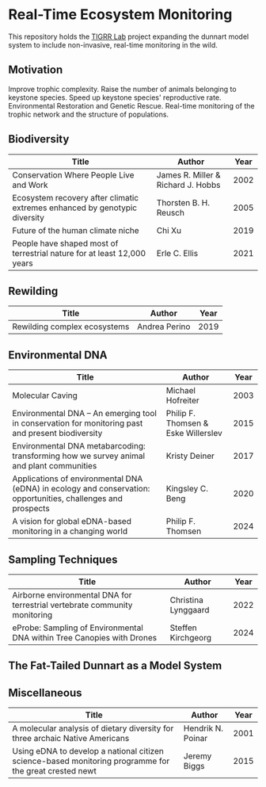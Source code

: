 # Real-Time Ecosystem Monitoring

This repository holds the [TIGRR Lab](https://tigrrlab.science.unimelb.edu.au/) project expanding the dunnart model system to include non-invasive, real-time monitoring in the wild.

## Motivation

Improve trophic complexity. Raise the number of animals belonging to keystone species. Speed up keystone species' reproductive rate. Environmental Restoration and Genetic Rescue. Real-time monitoring of the trophic network and the structure of populations.

## Biodiversity

|Title |Author |Year|
|------|-------|----|
|Conservation Where People Live and Work |James R. Miller & Richard J. Hobbs |2002 |
|Ecosystem recovery after climatic extremes enhanced by genotypic diversity |Thorsten B. H. Reusch |2005 |
|Future of the human climate niche |Chi Xu |2019 |
|People have shaped most of terrestrial nature for at least 12,000 years |Erle C. Ellis |2021 |

## Rewilding

|Title |Author |Year|
|------|-------|----|
|Rewilding complex ecosystems |Andrea Perino |2019 |

## Environmental DNA

|Title |Author |Year|
|------|-------|----|
|Molecular Caving |Michael Hofreiter |2003 |
|Environmental DNA – An emerging tool in conservation for monitoring past and present biodiversity |Philip F. Thomsen & Eske Willerslev |2015
|Environmental DNA metabarcoding: transforming how we survey animal and plant communities |Kristy Deiner |2017 |
|Applications of environmental DNA (eDNA) in ecology and conservation: opportunities, challenges and prospects |Kingsley C. Beng |2020 |
|A vision for global eDNA-based monitoring in a changing world |Philip F. Thomsen |2024 |

## Sampling Techniques

|Title |Author |Year|
|------|-------|----|
|Airborne environmental DNA for terrestrial vertebrate community monitoring |Christina Lynggaard |2022 |
|eProbe: Sampling of Environmental DNA within Tree Canopies with Drones |Steffen Kirchgeorg |2024 |

## The Fat-Tailed Dunnart as a Model System

## Miscellaneous

|Title |Author |Year |
|------|-------|-----|
|A molecular analysis of dietary diversity for three archaic Native Americans |Hendrik N. Poinar |2001 |
|Using eDNA to develop a national citizen science-based monitoring programme for the great crested newt |Jeremy Biggs |2015 |

